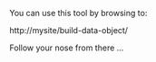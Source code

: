 You can use this tool by browsing to:

http://mysite/build-data-object/

Follow your nose from there ...
